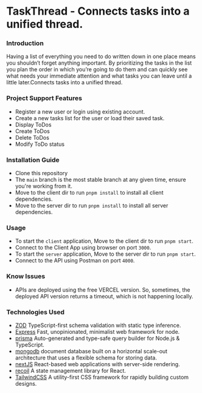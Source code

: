 # TaskThread - Connects tasks into a unified thread.

### Introduction

Having a list of everything you need to do written down in one place means you shouldn’t forget anything important. By prioritizing the tasks in the list you plan the order in which you’re going to do them and can quickly see what needs your immediate attention and what tasks you can leave until a little later.Connects tasks into a unified thread.

### Project Support Features

- Register a new user or login using existing account.
- Create a new tasks list for the user or load their saved task.
- Display ToDos
- Create ToDos
- Delete ToDos
- Modify ToDo status

### Installation Guide

- Clone this repository
- The `main` branch is the most stable branch at any given time, ensure you're working from it.
- Move to the client dir to run `pnpm install` to install all client dependencies.
- Move to the server dir to run `pnpm install` to install all server dependencies.

### Usage

- To start the `client` application, Move to the client dir to run `pnpm start`.
- Connect to the Client App using browser on port `3000`.
- To start the `server` application, Move to the server dir to run `pnpm start`.
- Connect to the API using Postman on port `4000`.

### Know Issues

- APIs are deployed using the free VERCEL version. So, sometimes, the deployed API version returns a timeout, which is not happening locally.

### Technologies Used

- [ZOD](https://zod.dev/) TypeScript-first schema validation with static type inference.
- [Express](https://expressjs.com/) Fast, unopinionated, minimalist web framework for node.
- [prisma](https://www.prisma.io/) Auto-generated and type-safe query builder for Node.js & TypeScript.
- [mongodb](https://www.mongodb.com/) document database built on a horizontal scale-out architecture that uses a flexible schema for storing data.
- [nextJS](https://nextjs.org/) React-based web applications with server-side rendering.
- [recoil](https://recoiljs.org/) A state management library for React.
- [TailwindCSS](https://tailwindcss.com/) A utility-first CSS framework for rapidly building custom designs.
